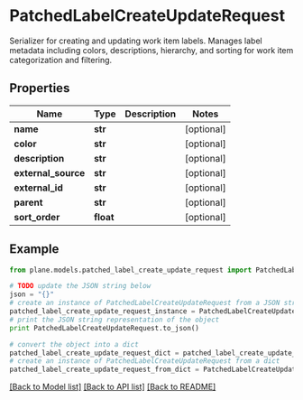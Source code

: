 # PatchedLabelCreateUpdateRequest

Serializer for creating and updating work item labels.  Manages label metadata including colors, descriptions, hierarchy, and sorting for work item categorization and filtering.

## Properties
Name | Type | Description | Notes
------------ | ------------- | ------------- | -------------
**name** | **str** |  | [optional] 
**color** | **str** |  | [optional] 
**description** | **str** |  | [optional] 
**external_source** | **str** |  | [optional] 
**external_id** | **str** |  | [optional] 
**parent** | **str** |  | [optional] 
**sort_order** | **float** |  | [optional] 

## Example

```python
from plane.models.patched_label_create_update_request import PatchedLabelCreateUpdateRequest

# TODO update the JSON string below
json = "{}"
# create an instance of PatchedLabelCreateUpdateRequest from a JSON string
patched_label_create_update_request_instance = PatchedLabelCreateUpdateRequest.from_json(json)
# print the JSON string representation of the object
print PatchedLabelCreateUpdateRequest.to_json()

# convert the object into a dict
patched_label_create_update_request_dict = patched_label_create_update_request_instance.to_dict()
# create an instance of PatchedLabelCreateUpdateRequest from a dict
patched_label_create_update_request_from_dict = PatchedLabelCreateUpdateRequest.from_dict(patched_label_create_update_request_dict)
```
[[Back to Model list]](../README.md#documentation-for-models) [[Back to API list]](../README.md#documentation-for-api-endpoints) [[Back to README]](../README.md)


